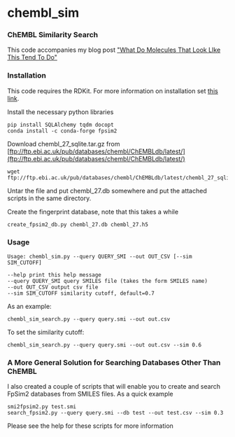 # chembl_sim
### ChEMBL Similarity Search
This code accompanies my blog post ["What Do Molecules That Look LIke This Tend To Do"](https://practicalcheminformatics.blogspot.com/2020/10/what-do-molecules-that-look-like-this.html)

### Installation

This code requires the RDKit.  For more information on installation set [this link](https://www.rdkit.org/docs/Install.html). 

Install the necessary python libraries
```
pip install SQLAlchemy tqdm docopt
conda install -c conda-forge fpsim2
```

 Download chembl_27_sqlite.tar.gz from [ftp://ftp.ebi.ac.uk/pub/databases/chembl/ChEMBLdb/latest/](ftp://ftp.ebi.ac.uk/pub/databases/chembl/ChEMBLdb/latest/)
```
wget ftp://ftp.ebi.ac.uk/pub/databases/chembl/ChEMBLdb/latest/chembl_27_sqlite.tar.gz
```

Untar the file and put chembl_27.db somewhere and put the attached scripts in the same directory. 

Create the fingerprint database, note that this takes a while
```
create_fpsim2_db.py chembl_27.db chembl_27.h5
```


### Usage

```
Usage: chembl_sim.py --query QUERY_SMI --out OUT_CSV [--sim SIM_CUTOFF]

--help print this help message
--query QUERY_SMI query SMILES file (takes the form SMILES name)
--out OUT_CSV output csv file
--sim SIM_CUTOFF similarity cutoff, default=0.7
```
As an example: 
```
chembl_sim_search.py --query query.smi --out out.csv
```
To set the similarity cutoff:
```
chembl_sim_search.py --query query.smi --out out.csv --sim 0.6
```

### A More General Solution for Searching Databases Other Than ChEMBL

I also created a couple of scripts that will enable you to create and search FpSim2
databases from SMILES files.  As a quick example 

```
smi2fpsim2.py test.smi
search_fpsim2.py --query query.smi --db test --out test.csv --sim 0.3
```

Please see the help for these scripts for more information

